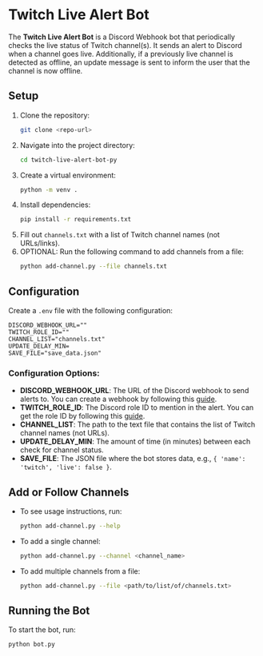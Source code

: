 # Twitch Live Alert Bot

The **Twitch Live Alert Bot** is a Discord Webhook bot that periodically checks the live status of Twitch channel(s). It sends an alert to Discord when a channel goes live. Additionally, if a previously live channel is detected as offline, an update message is sent to inform the user that the channel is now offline.

## Setup

1. Clone the repository:
   ```bash
   git clone <repo-url>
   ```
2. Navigate into the project directory:
   ```bash
   cd twitch-live-alert-bot-py
   ```
3. Create a virtual environment:
   ```bash
   python -m venv .
   ```
4. Install dependencies:
   ```bash
   pip install -r requirements.txt
   ```
5. Fill out `channels.txt` with a list of Twitch channel names (not URLs/links).
6. OPTIONAL: Run the following command to add channels from a file:
   ```bash
   python add-channel.py --file channels.txt
   ```

## Configuration

Create a `.env` file with the following configuration:

```
DISCORD_WEBHOOK_URL=""
TWITCH_ROLE_ID=""
CHANNEL_LIST="channels.txt"
UPDATE_DELAY_MIN=
SAVE_FILE="save_data.json"
```

### Configuration Options:
- **DISCORD_WEBHOOK_URL**: The URL of the Discord webhook to send alerts to. You can create a webhook by following this [guide](https://support.discord.com/hc/en-us/articles/228383668-Intro-to-Webhooks).
- **TWITCH_ROLE_ID**: The Discord role ID to mention in the alert. You can get the role ID by following this [guide](https://readybot.io/help/how-to/find-discord-user-and-role-ids).
- **CHANNEL_LIST**: The path to the text file that contains the list of Twitch channel names (not URLs).
- **UPDATE_DELAY_MIN**: The amount of time (in minutes) between each check for channel status.
- **SAVE_FILE**: The JSON file where the bot stores data, e.g., `{ 'name': 'twitch', 'live': false }`.

## Add or Follow Channels

- To see usage instructions, run:
  ```bash
  python add-channel.py --help
  ```

- To add a single channel:
  ```bash
  python add-channel.py --channel <channel_name>
  ```

- To add multiple channels from a file:
  ```bash
  python add-channel.py --file <path/to/list/of/channels.txt>
  ```

## Running the Bot

To start the bot, run:

```bash
python bot.py
```
